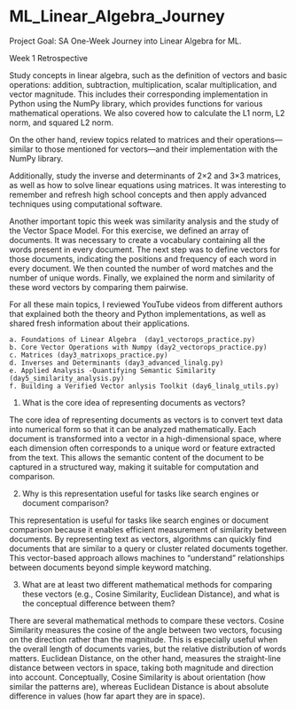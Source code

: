 # ML_Linear_Algebra_Journey
Project Goal: SA One-Week Journey into Linear Algebra for ML.

Week 1 Retrospective

Study concepts in linear algebra, such as the definition of vectors and basic operations: addition, subtraction, multiplication, scalar multiplication, and vector magnitude. This includes their corresponding implementation in Python using the NumPy library, which provides functions for various mathematical operations. We also covered how to calculate the L1 norm, L2 norm, and squared L2 norm.

On the other hand, review topics related to matrices and their operations—similar to those mentioned for vectors—and their implementation with the NumPy library.

Additionally, study the inverse and determinants of 2×2 and 3×3 matrices, as well as how to solve linear equations using matrices. It was interesting to remember and refresh high school concepts and then apply advanced techniques using computational software.

Another important topic this week was similarity analysis and the study of the Vector Space Model. For this exercise, we defined an array of documents. It was necessary to create a vocabulary containing all the words present in every document. The next step was to define vectors for those documents, indicating the positions and frequency of each word in every document. We then counted the number of word matches and the number of unique words. Finally, we explained the norm and similarity of these word vectors by comparing them pairwise.

For all these main topics, I reviewed YouTube videos from different authors that explained both the theory and Python implementations, as well as shared fresh information about their applications.

    a. Foundations of Linear Algebra  (day1_vectorops_practice.py)
    b. Core Vector Operations with Numpy (day2_vectorops_practice.py)
    c. Matrices (day3_matrixops_practice.py)
    d. Inverses and Determinants (day3_advanced_linalg.py)
    e. Applied Analysis -Quantifying Semantic Similarity (day5_similarity_analysis.py)
    f. Building a Verified Vector anlysis Toolkit (day6_linalg_utils.py)



1. What is the core idea of representing documents as vectors?

The core idea of representing documents as vectors is to convert text data into numerical form so that it can be analyzed mathematically. Each document is transformed into a vector in a high-dimensional space, where each dimension often corresponds to a unique word or feature extracted from the text. This allows the semantic content of the document to be captured in a structured way, making it suitable for computation and comparison.

2. Why is this representation useful for tasks like search engines or document comparison?

This representation is useful for tasks like search engines or document comparison because it enables efficient measurement of similarity between documents. By representing text as vectors, algorithms can quickly find documents that are similar to a query or cluster related documents together. This vector-based approach allows machines to “understand” relationships between documents beyond simple keyword matching.

3. What are at least two different mathematical methods for comparing these vectors (e.g., Cosine Similarity, Euclidean Distance), and what is the conceptual difference between them?

There are several mathematical methods to compare these vectors. Cosine Similarity measures the cosine of the angle between two vectors, focusing on the direction rather than the magnitude. This is especially useful when the overall length of documents varies, but the relative distribution of words matters. Euclidean Distance, on the other hand, measures the straight-line distance between vectors in space, taking both magnitude and direction into account. Conceptually, Cosine Similarity is about orientation (how similar the patterns are), whereas Euclidean Distance is about absolute difference in values (how far apart they are in space).